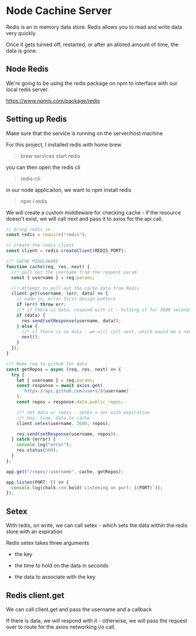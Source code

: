 # Node Cachine Server

Redis is an in memory data store. Redis allows you to read and write data very quickly.

Once it gets turned off, restarted, or after an alloted amount of time, the data is gone.

## Node Redis

We're going to be using the redis package on npm to interface with our local redis server.

<https://www.npmjs.com/package/redis>

## Setting up Redis

Make sure that the service is running on the server/host machine

For this project, I installed redis with home brew

> brew services start redis

you can then open the redis cli

> redis-cli

in our node applicaiton, we want to npm install redis

> npm i redis

We will create a custom middleware for checking cache - if the resource doesn't exist, we will call next and pass it to axios for the api call.

```js
// bring redis in
const redis = require("redis");

// create the redis client
const client = redis.createClient(REDIS_PORT);

//* CACHE MIDDLEWARE
function cache(req, res, next) {
  //* pull out the username from the request param
  const { username } = req.params;

  //? Attempt to pull out the cache data from Redis
  client.get(username, (err, data) => {
    // node js, error first design pattern
    if (err) throw err;
    //* if there is data, respond with it - holding it for 3600 seconds
    if (data) {
      res.send(setResponse(username, data));
    } else {
      //* if there is no data - we will call next, which would be a non cached call
      next();
    }
  });
}

//? Make req to github for data
const getRepos = async (req, res, next) => {
  try {
    let { username } = req.params;
    const response = await axios.get(
      `https://api.github.com/users/${username}`
    );
    const repos = response.data.public_repos;

    //* set data w/ redis - setEx = set with expiration
    //* key, time, data to cache
    client.setex(username, 3600, repos);

    res.send(setResponse(username, repos));
  } catch (error) {
    console.log("error");
    res.status(500);
  }
};

app.get("/repos/:username", cache, getRepos);

app.listen(PORT, () => {
  console.log(chalk.red.bold(`Listening on port: ${PORT}`));
});
```

## Setex

With redis, on write, we can call setex - which sets the data within the redis store with an expiration

Redis setex takes three arguments

- the key

- the time to hold on the data in seconds

- the data to associate with the key

## Redis client.get

We can call client.get and pass the username and a callback

If there is data, we will respond with it - otherwise, we will pass the request over to route for the axios networking i/o call.
